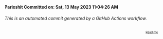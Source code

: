 **Parixshit Committed on: Sat, 13 May 2023 11:04:26 AM** <!-- 127cd079-8781-470d-bd79-3dd85132e3ff -->

###### This is an automated commit generated by a GitHub Actions workflow.

<div align="right"><sub><sup><a href="https://github.com/Parixshit/AutoCommit.git">Read me</a></sup></sub></div>
